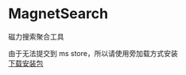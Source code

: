 # MagnetSearch
磁力搜索聚合工具

由于无法提交到 ms store，所以请使用旁加载方式安装  
[下载安装包](https://raw.githubusercontent.com/h82258652/MagnetSearch/master/app/MagnetSearch.msixbundle)